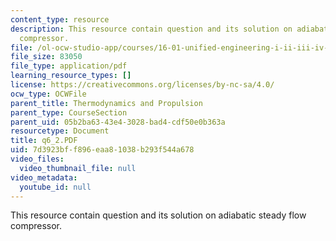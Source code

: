 ```yaml
---
content_type: resource
description: This resource contain question and its solution on adiabatic steady flow
  compressor.
file: /ol-ocw-studio-app/courses/16-01-unified-engineering-i-ii-iii-iv-fall-2005-spring-2006/7d3923bff896eaa81038b293f544a678_q6_2.PDF
file_size: 83050
file_type: application/pdf
learning_resource_types: []
license: https://creativecommons.org/licenses/by-nc-sa/4.0/
ocw_type: OCWFile
parent_title: Thermodynamics and Propulsion
parent_type: CourseSection
parent_uid: 05b2ba63-43e4-3028-bad4-cdf50e0b363a
resourcetype: Document
title: q6_2.PDF
uid: 7d3923bf-f896-eaa8-1038-b293f544a678
video_files:
  video_thumbnail_file: null
video_metadata:
  youtube_id: null
---
```

This resource contain question and its solution on adiabatic steady flow compressor.
